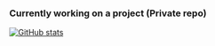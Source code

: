 ### Currently working on a project (Private repo)

[![GitHub stats](https://github-readme-stats.vercel.app/api?username=ALocalDeveloper)](https://github.com/anuraghazra/github-readme-stats)
